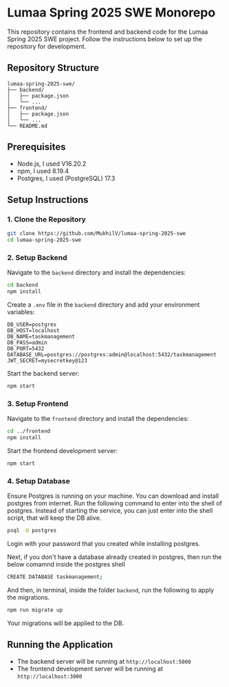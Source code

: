 # Lumaa Spring 2025 SWE Monorepo

This repository contains the frontend and backend code for the Lumaa Spring 2025 SWE project. Follow the instructions below to set up the repository for development.

## Repository Structure

```
lumaa-spring-2025-swe/
├── backend/
│   ├── package.json
│   └── ...
├── frontend/
│   ├── package.json
│   └── ...
└── README.md
```

## Prerequisites

- Node.js, I used V16.20.2
- npm, I used 8.19.4
- Postgres, I used (PostgreSQL) 17.3

## Setup Instructions

### 1. Clone the Repository

```sh
git clone https://github.com/MukhilV/lumaa-spring-2025-swe
cd lumaa-spring-2025-swe
```

### 2. Setup Backend

Navigate to the `backend` directory and install the dependencies:

```sh
cd backend
npm install
```

Create a `.env` file in the `backend` directory and add your environment variables:

```
DB_USER=postgres
DB_HOST=localhost
DB_NAME=taskmanagement
DB_PASS=admin
DB_PORT=5432
DATABASE_URL=postgres://postgres:admin@localhost:5432/taskmanagement
JWT_SECRET=mysecretkey@123 
```

Start the backend server:

```sh
npm start
```

### 3. Setup Frontend

Navigate to the `frontend` directory and install the dependencies:

```sh
cd ../frontend
npm install
```

Start the frontend development server:

```sh
npm start
```

### 4. Setup Database

Ensure Postgres is running on your machine. 
You can download and install postgres from internet.
Run the following command to enter into the shell of postgres. 
Instead of starting the service, you can just enter into the shell script, that will keep the DB alive.

```sh
psql -U postgres
```

Login with your password that you created while installing postgres.

Next, if you don't have a database already created in postgres, then run the below comamnd inside the postgres shell

```sh
CREATE DATABASE taskmanagement;
```

And then, in terminal, inside the folder `backend`, run the following to apply the migrations.

```sh
npm run migrate up
```

Your migrations will be applied to the DB.

## Running the Application

- The backend server will be running at `http://localhost:5000`
- The frontend development server will be running at `http://localhost:3000`


